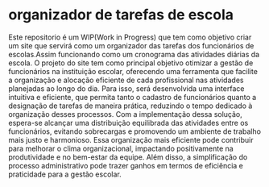 # organizador de tarefas de escola

  Este repositorio é um WIP(Work in Progress) que tem como objetivo criar um site que servirá como um organizador das tarefas dos funcionários de escolas.Assim funcionando como um cronograma das atividades diárias da escola.
  O projeto do site tem como principal objetivo otimizar a gestão de funcionários na instituição escolar, oferecendo uma ferramenta que facilite a organização e alocação eficiente de cada profissional nas atividades planejadas ao longo do dia. Para isso, será desenvolvida uma interface intuitiva e eficiente, que permita tanto o cadastro de funcionários quanto a designação de tarefas de maneira prática, reduzindo o tempo dedicado à organização desses processos.
  Com a implementação dessa solução, espera-se alcançar uma distribuição equilibrada das atividades entre os funcionários, evitando sobrecargas e promovendo um ambiente de trabalho mais justo e harmonioso. Essa organização mais eficiente pode contribuir para melhorar o clima organizacional, impactando positivamente na produtividade e no bem-estar da equipe. Além disso, a simplificação do processo administrativo pode trazer ganhos em termos de eficiência e praticidade para a gestão escolar.
